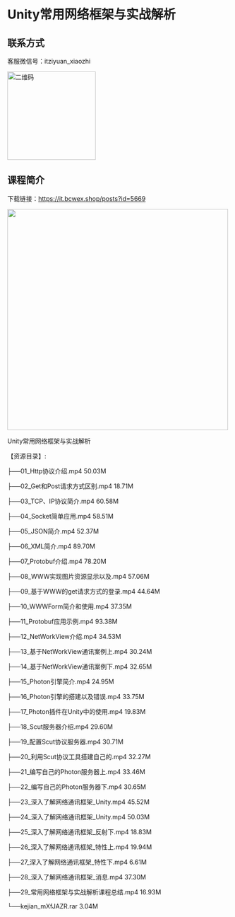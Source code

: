 # Unity常用网络框架与实战解析

## 联系方式

客服微信号：itziyuan_xiaozhi

<img src="https://ziyuanyun.oss-cn-guangzhou.aliyuncs.com/common/20240614073449/666b82192834a.jpg" width="200" height="200" alt="二维码">

## 课程简介

下载链接：https://it.bcwex.shop/posts?id=5669

<img src="https://ziyuanyun.oss-cn-guangzhou.aliyuncs.com/yun/20241201164105/674c21212594e.jpg" width="500" alt="">

  Unity常用网络框架与实战解析



 【资源目录】:

 ├──01_Http协议介绍.mp4 50.03M

 ├──02_Get和Post请求方式区别.mp4 18.71M

 ├──03_TCP、IP协议简介.mp4 60.58M

 ├──04_Socket简单应用.mp4 58.51M

 ├──05_JSON简介.mp4 52.37M

 ├──06_XML简介.mp4 89.70M

 ├──07_Protobuf介绍.mp4 78.20M

 ├──08_WWW实现图片资源显示以及.mp4 57.06M

 ├──09_基于WWW的get请求方式的登录.mp4 44.64M

 ├──10_WWWForm简介和使用.mp4 37.35M

 ├──11_Protobuf应用示例.mp4 93.38M

 ├──12_NetWorkView介绍.mp4 34.53M

 ├──13_基于NetWorkView通讯案例上.mp4 30.24M

 ├──14_基于NetWorkView通讯案例下.mp4 32.65M

 ├──15_Photon引擎简介.mp4 24.95M

 ├──16_Photon引擎的搭建以及错误.mp4 33.75M

 ├──17_Photon插件在Unity中的使用.mp4 19.83M

 ├──18_Scut服务器介绍.mp4 29.60M

 ├──19_配置Scut协议服务器.mp4 30.71M

 ├──20_利用Scut协议工具搭建自己的.mp4 32.27M

 ├──21_编写自己的Photon服务器上.mp4 33.46M

 ├──22_编写自己的Photon服务器下.mp4 30.65M

 ├──23_深入了解网络通讯框架_Unity.mp4 45.52M

 ├──24_深入了解网络通讯框架_Unity.mp4 50.03M

 ├──25_深入了解网络通讯框架_反射下.mp4 18.83M

 ├──26_深入了解网络通讯框架_特性上.mp4 19.94M

 ├──27_深入了解网络通讯框架_特性下.mp4 6.61M

 ├──28_深入了解网络通讯框架_消息.mp4 37.30M

 ├──29_常用网络框架与实战解析课程总结.mp4 16.93M

 └──kejian_mXfJAZR.rar 3.04M

  